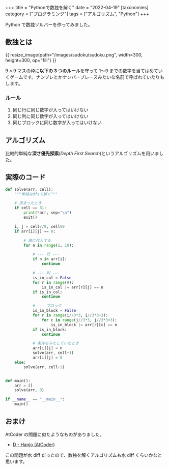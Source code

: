 +++
title = "Pythonで数独を解く"
date = "2022-04-19"
[taxonomies]
category = ["プログラミング"]
tags = ["アルゴリズム", "Python"]
+++

Python で数独ソルバーを作ってみました。

<!-- more-->

## 数独とは

{{ resize_image(path="/images/sudoku/sudoku.png", width=300, height=300, op="fill") }}

$9\times 9$ マスの枠に**以下の 3 つのルール**を守って $1〜9$ までの数字を当てはめていくゲームです。ナンプレとかナンバープレースみたいな名前で呼ばれていたりもします。

### ルール

1. 同じ行に同じ数字が入ってはいけない
1. 同じ列に同じ数字が入ってはいけない
1. 同じブロックに同じ数字が入ってはいけない

## アルゴリズム

比較的単純な**深さ優先探索**(_Depth First Search_)というアルゴリズムを用いました。

## 実際のコード

```python
def solve(arr, cell):
    """単純なdfsで解く"""

    # 求まったとき
    if cell == 81:
        print(*arr, sep="\n")
        exit()

    i, j = cell//9, cell%9
    if arr[i][j] == 0:

        # 順に代入する
        for n in range(1, 10):

            # --- 行 ---
            if n in arr[i]:
                continue

            # --- 列 ---
            is_in_col = False
            for r in range(9):
                is_in_col |= arr[r][j] == n
            if is_in_col:
                continue

            # --- ブロック ---
            is_in_block = False
            for r in range(i//3*3, i//3*3+3):
                for c in range(j//3*3, j//3*3+3):
                    is_in_block |= arr[r][c] == n
            if is_in_block:
                continue

            # 条件をみたしていたとき
            arr[i][j] = n
            solve(arr, cell+1)
            arr[i][j] = 0
    else:
        solve(arr, cell+1)


def main():
    arr = []
    solve(arr, 0)

if __name__ == "__main__":
    main()
```

## おまけ

AtCoder の問題に似たようなものがありました。

- [D - Hanjo (AtCoder)](https://atcoder.jp/contests/abc196/tasks/abc196_d)

この問題が水 diff だったので、数独を解くアルゴリズムも水 diff くらいかなと思います。
